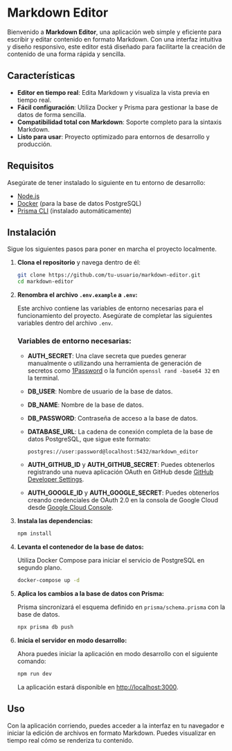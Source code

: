 # Markdown Editor

Bienvenido a **Markdown Editor**, una aplicación web simple y eficiente para escribir y editar contenido en formato Markdown. Con una interfaz intuitiva y diseño responsivo, este editor está diseñado para facilitarte la creación de contenido de una forma rápida y sencilla.

## Características

- **Editor en tiempo real**: Edita Markdown y visualiza la vista previa en tiempo real.
- **Fácil configuración**: Utiliza Docker y Prisma para gestionar la base de datos de forma sencilla.
- **Compatibilidad total con Markdown**: Soporte completo para la sintaxis Markdown.
- **Listo para usar**: Proyecto optimizado para entornos de desarrollo y producción.

## Requisitos

Asegúrate de tener instalado lo siguiente en tu entorno de desarrollo:

- [Node.js](https://nodejs.org/)
- [Docker](https://www.docker.com/) (para la base de datos PostgreSQL)
- [Prisma CLI](https://www.prisma.io/docs/getting-started) (instalado automáticamente)

## Instalación

Sigue los siguientes pasos para poner en marcha el proyecto localmente.

1. **Clona el repositorio** y navega dentro de él:

   ```bash
   git clone https://github.com/tu-usuario/markdown-editor.git
   cd markdown-editor
   ```

2. **Renombra el archivo `.env.example` a `.env`:**

   Este archivo contiene las variables de entorno necesarias para el funcionamiento del proyecto. Asegúrate de completar las siguientes variables dentro del archivo `.env`.

   ### Variables de entorno necesarias:

   - **AUTH_SECRET**: Una clave secreta que puedes generar manualmente o utilizando una herramienta de generación de secretos como [1Password](https://1password.com/) o la función `openssl rand -base64 32` en la terminal.
   - **DB_USER**: Nombre de usuario de la base de datos.
   - **DB_NAME**: Nombre de la base de datos.
   - **DB_PASSWORD**: Contraseña de acceso a la base de datos.
   - **DATABASE_URL**: La cadena de conexión completa de la base de datos PostgreSQL, que sigue este formato:

     ```plaintext
     postgres://user:password@localhost:5432/markdown_editor
     ```

   - **AUTH_GITHUB_ID** y **AUTH_GITHUB_SECRET**: Puedes obtenerlos registrando una nueva aplicación OAuth en GitHub desde [GitHub Developer Settings](https://github.com/settings/developers).
   - **AUTH_GOOGLE_ID** y **AUTH_GOOGLE_SECRET**: Puedes obtenerlos creando credenciales de OAuth 2.0 en la consola de Google Cloud desde [Google Cloud Console](https://console.cloud.google.com/apis/credentials).

3. **Instala las dependencias:**

   ```bash
   npm install
   ```

4. **Levanta el contenedor de la base de datos:**

   Utiliza Docker Compose para iniciar el servicio de PostgreSQL en segundo plano.

   ```bash
   docker-compose up -d
   ```

5. **Aplica los cambios a la base de datos con Prisma:**

   Prisma sincronizará el esquema definido en `prisma/schema.prisma` con la base de datos.

   ```bash
   npx prisma db push
   ```

6. **Inicia el servidor en modo desarrollo:**

   Ahora puedes iniciar la aplicación en modo desarrollo con el siguiente comando:

   ```bash
   npm run dev
   ```

   La aplicación estará disponible en [http://localhost:3000](http://localhost:3000).

## Uso

Con la aplicación corriendo, puedes acceder a la interfaz en tu navegador e iniciar la edición de archivos en formato Markdown. Puedes visualizar en tiempo real cómo se renderiza tu contenido.
